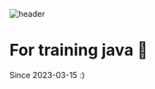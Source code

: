 ![header](https://capsule-render.vercel.app/api?type=rounded&color=auto&height=150&section=header&text=JS_Park_Devs&fontColor=ffffff&fontSize=70&animation=fadeIn&fontAlignY=55)


# For training java 👋 

Since 2023-03-15
:)
